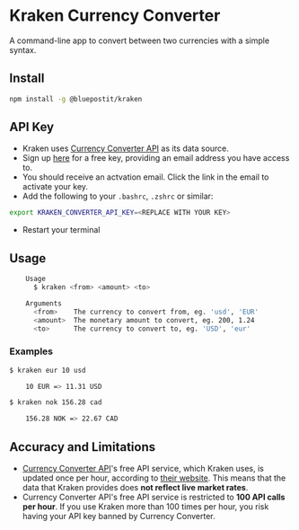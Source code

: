 # Kraken Currency Converter

A command-line app to convert between two currencies with a simple syntax.

## Install
```bash
npm install -g @bluepostit/kraken
```

## API Key
* Kraken uses [Currency Converter API](https://www.currencyconverterapi.com/) as its data source.
* Sign up [here](https://free.currencyconverterapi.com/free-api-key) for a free key, providing an email address you have access to.
* You should receive an actvation email. Click the link in the email to activate your key.
* Add the following to your `.bashrc`, `.zshrc` or similar:

```bash
export KRAKEN_CONVERTER_API_KEY=<REPLACE WITH YOUR KEY>
```

* Restart your terminal

## Usage

```bash
    Usage
      $ kraken <from> <amount> <to>

    Arguments
      <from>    The currency to convert from, eg. 'usd', 'EUR'
      <amount>  The monetary amount to convert, eg. 200, 1.24
      <to>      The currency to convert to, eg. 'USD', 'eur'
```

### Examples

```bash
$ kraken eur 10 usd

    10 EUR => 11.31 USD
```

```bash
$ kraken nok 156.28 cad

    156.28 NOK => 22.67 CAD
```

## Accuracy and Limitations
* [Currency Converter API](https://www.currencyconverterapi.com/)'s free API service, which Kraken uses, is updated once per hour, according to [their website](https://free.currencyconverterapi.com/). This means that the data that Kraken provides does **not reflect live market rates**.
* Currency Converter API's free API service is restricted to **100 API calls per hour**. If you use Kraken more than 100 times per hour, you risk having your API key banned by Currency Converter.
